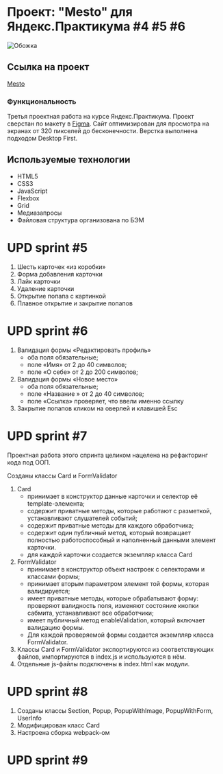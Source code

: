 # Проект: "Mesto" для Яндекс.Практикума #4 #5 #6

![Обожка](https://user-images.githubusercontent.com/69466179/136699124-38c6d7db-75e2-4216-a87b-da5cfec75bd2.png)

## Ссылка на проект

[Mesto](https://airatmm.github.io/mesto)

### Функциональность
Третья проектная работа на курсе Яндекс.Практикума.
Проект сверстан по макету в [Figma](https://www.figma.com/file/2cn9N9jSkmxD84oJik7xL7/JavaScript.-Sprint-4?node-id=0%3A1). Сайт оптимизирован для просмотра на экранах от 320 пикселей до бесконечности. Верстка выполнена подходом Desktop First. 
 
## Используемые технологии

* HTML5
* CSS3
* JavaScript
* Flexbox
* Grid
* Медиазапросы
* Файловая структура организована по БЭМ

# UPD sprint #5

1. Шесть карточек «из коробки»
2. Форма добавления карточки
3. Лайк карточки
4. Удаление карточки
5. Открытие попапа с картинкой
6. Плавное открытие и закрытие попапов

# UPD sprint #6

1. Валидация формы «Редактировать профиль»
    * оба поля обязательные;
    * поле «Имя» от 2 до 40 символов;
    * поле «О себе» от 2 до 200 символов;
2. Валидация формы «Новое место»
    * оба поля обязательные;
    * поле «Название » от 2 до 40 символов;
    * поле «Ссылка» проверяет, что ввели именно ссылку
3. Закрытие попапов кликом на оверлей и клавишей Esc

# UPD sprint #7

Проектная работа этого спринта целиком нацелена на рефакторинг кода под ООП.

Созданы классы Card и FormValidator

1. Card
   * принимает в конструктор данные карточки и селектор её template-элемента;
   * содержит приватные методы, которые работают с разметкой, устанавливают слушателей событий;
   * содержит приватные методы для каждого обработчика;
   * содержит один публичный метод, который возвращает полностью работоспособный и наполненный данными элемент карточки.
   * для каждой карточки создается экземпляр класса Card
2. FormValidator
   * принимает в конструктор объект настроек с селекторами и классами формы;
   * принимает вторым параметром элемент той формы, которая валидируется;
   * имеет приватные методы, которые обрабатывают форму: проверяют валидность поля, изменяют состояние кнопки сабмита,
     устанавливают все обработчики;
   * имеет публичный метод enableValidation, который включает валидацию формы.
   * Для каждой проверяемой формы создается экземпляр класса FormValidator.
3. Классы Card и FormValidator экспортируются из соответствующих файлов, импортируются в index.js и используются в нём.
4. Отдельные js-файлы подключены в index.html как модули.

# UPD sprint #8

1. Созданы классы Section, Popup, PopupWithImage, PopupWithForm, UserInfo
2. Модифицирован класс Card
3. Настроена сборка webpack-ом

# UPD sprint #9